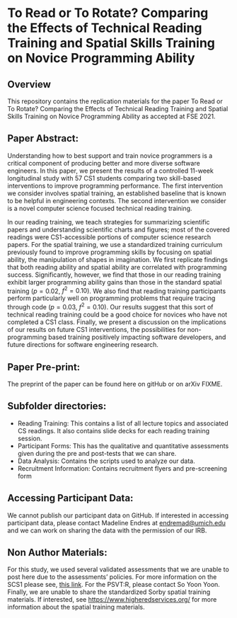 # To Read or To Rotate? Comparing the Effects of Technical Reading Training and Spatial Skills Training on Novice Programming Ability

## Overview

This repository contains the replication materials for the paper To Read or To Rotate? Comparing the Effects of Technical Reading Training and Spatial Skills Training on Novice Programming Ability as accepted at FSE 2021.

## Paper Abstract:

Understanding how to best support and train novice programmers is a critical component of producing better and more diverse software engineers. In this paper, we present the results of a controlled 11-week longitudinal study with 57 CS1 students comparing two skill-based interventions to improve programming performance. The first intervention we consider involves spatial training, an established baseline that is known to be helpful in engineering contexts. The second intervention we consider is a novel computer science focused technical reading training.

In our reading training, we teach strategies for summarizing scientific papers and understanding scientific charts and figures; most of the covered readings were CS1-accessible portions of computer science research papers. For the spatial training, we use a standardized training curriculum previously found to improve programming skills by focusing on spatial ability, the manipulation of shapes in imagination. We first replicate findings that both reading ability and spatial ability are correlated with programming success. Significantly, however, we find that those in our reading training exhibit larger programming ability gains than those in the standard spatial training ($p = 0.02$, $f^2=0.10$). We also find that reading training participants perform particularly well on programming problems that require tracing through code ($p = 0.03$, $f^2=0.10$). Our results suggest that this sort of technical reading training could be a good choice for novices who have not completed a CS1 class. Finally, we present a discussion on the implications of our results on future CS1 interventions, the possibilities for non-programming based training positively impacting software developers, and future directions for software engineering research.

## Paper Pre-print:

The preprint of the paper can be found here on gitHub or on arXiv FIXME.

## Subfolder directories:

* Reading Training: This contains a list of all lecture topics and associated CS readings. It also contains slide decks for each reading training session.
* Participant Forms: This has the qualitative and quantitative assessments given during the pre and post-tests that we can share.
* Data Analysis: Contains the scripts used to analyze our data.
* Recruitment Information: Contains recruitment flyers and pre-screening form


## Accessing Participant Data: 

We cannot publish our participant data on GitHub. If interested in accessing participant data, please contact Madeline Endres at endremad@umich.edu and we can work on sharing the data with the permission of our IRB.

## Non Author Materials: 

For this study, we used several validated assessments that we are unable to post here due to the assessments’ policies. For more information on the SCS1 please see, [this link](https://static1.squarespace.com/static/5c33859e620b850e3bd43419/t/5c377c8503ce646c6364997c/1547140229403/SCS1+Info+Sheet.pdf). For the PSVT:R, please contact So Yoon Yoon. Finally, we are unable to share the standardized Sorby spatial training materials. If interested, see https://www.higheredservices.org/ for more information about the spatial training materials.

